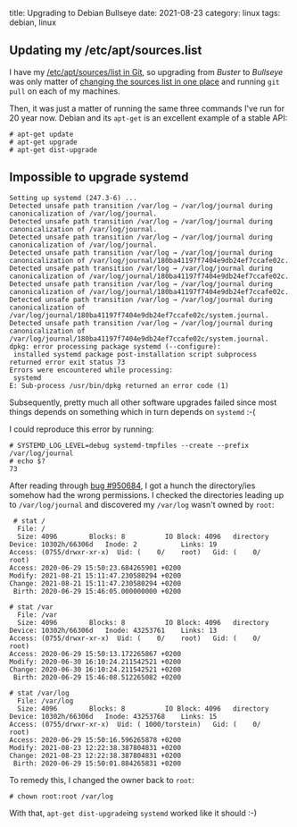 title: Upgrading to Debian Bullseye
date: 2021-08-23
category: linux
tags: debian, linux

## Updating my /etc/apt/sources.list

I have my [/etc/apt/sources/list in
Git](https://gitlab.com/skybert/my-little-friends/-/blob/master/debian/sources.list),
so upgrading from *Buster* to *Bullseye* was only matter of [changing
the sources list in one
place](https://gitlab.com/skybert/my-little-friends/-/commit/6fc4b35be9078372d8a62682807c470190f41fd4)
and running `git pull` on each of my machines.

Then, it was just a matter of running the same three commands I've run
for 20 year now. Debian and its `apt-get` is an excellent example of a
stable API:

```text
# apt-get update
# apt-get upgrade
# apt-get dist-upgrade
```

## Impossible to upgrade systemd

```text
Setting up systemd (247.3-6) ...
Detected unsafe path transition /var/log → /var/log/journal during canonicalization of /var/log/journal.
Detected unsafe path transition /var/log → /var/log/journal during canonicalization of /var/log/journal.
Detected unsafe path transition /var/log → /var/log/journal during canonicalization of /var/log/journal.
Detected unsafe path transition /var/log → /var/log/journal during canonicalization of /var/log/journal/180ba41197f7404e9db24ef7ccafe02c.
Detected unsafe path transition /var/log → /var/log/journal during canonicalization of /var/log/journal/180ba41197f7404e9db24ef7ccafe02c.
Detected unsafe path transition /var/log → /var/log/journal during canonicalization of /var/log/journal/180ba41197f7404e9db24ef7ccafe02c.
Detected unsafe path transition /var/log → /var/log/journal during canonicalization of /var/log/journal/180ba41197f7404e9db24ef7ccafe02c/system.journal.
Detected unsafe path transition /var/log → /var/log/journal during canonicalization of /var/log/journal/180ba41197f7404e9db24ef7ccafe02c/system.journal.
dpkg: error processing package systemd (--configure):
 installed systemd package post-installation script subprocess returned error exit status 73
Errors were encountered while processing:
 systemd
E: Sub-process /usr/bin/dpkg returned an error code (1)
```

Subsequently, pretty much all other software upgrades failed since
most things depends on something which in turn depends on `systemd`
:-(

I could reproduce this error by running:
```text
# SYSTEMD_LOG_LEVEL=debug systemd-tmpfiles --create --prefix /var/log/journal
# echo $?
73
```

After reading through [bug
#950684](https://bugs.debian.org/cgi-bin/bugreport.cgi?bug=950684), I
got a hunch the directory/ies somehow had the wrong permissions. I
checked the directories leading up to `/var/log/journal` and
discovered my `/var/log` wasn't owned by `root`:

```text
 # stat /
  File: /
  Size: 4096      	Blocks: 8          IO Block: 4096   directory
Device: 10302h/66306d	Inode: 2           Links: 19
Access: (0755/drwxr-xr-x)  Uid: (    0/    root)   Gid: (    0/    root)
Access: 2020-06-29 15:50:23.684265901 +0200
Modify: 2021-08-21 15:11:47.230580294 +0200
Change: 2021-08-21 15:11:47.230580294 +0200
 Birth: 2020-06-29 15:46:05.000000000 +0200

# stat /var
  File: /var
  Size: 4096      	Blocks: 8          IO Block: 4096   directory
Device: 10302h/66306d	Inode: 43253761    Links: 13
Access: (0755/drwxr-xr-x)  Uid: (    0/    root)   Gid: (    0/    root)
Access: 2020-06-29 15:50:13.172265867 +0200
Modify: 2020-06-30 16:10:24.211542521 +0200
Change: 2020-06-30 16:10:24.211542521 +0200
 Birth: 2020-06-29 15:46:08.512265082 +0200

# stat /var/log
  File: /var/log
  Size: 4096      	Blocks: 8          IO Block: 4096   directory
Device: 10302h/66306d	Inode: 43253768    Links: 15
Access: (0755/drwxr-xr-x)  Uid: ( 1000/torstein)   Gid: (    0/    root)
Access: 2020-06-29 15:50:16.596265878 +0200
Modify: 2021-08-23 12:22:38.387804831 +0200
Change: 2021-08-23 12:22:38.387804831 +0200
 Birth: 2020-06-29 15:50:01.884265831 +0200
```

To remedy this, I changed the owner back to `root`:
```text
# chown root:root /var/log
```

With that, `apt-get dist-upgrade`ing `systemd` worked like it should
:-)
